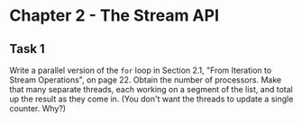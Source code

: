 # Chapter 2 - The Stream API

## Task 1
Write a parallel version of the `for` loop in Section 2.1, "From Iteration to Stream Operations", on page 22. Obtain 
the number of processors. Make that many separate threads, each working on a segment of the list, and total up the 
result as they come in. (You don't want the threads to update a single counter. Why?)
